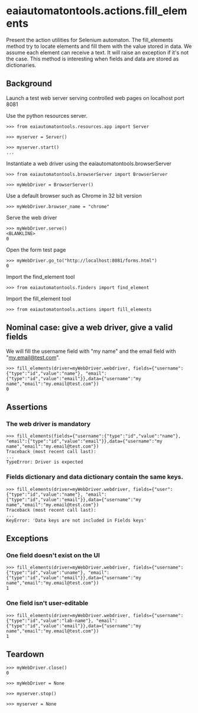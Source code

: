 # eaiautomatontools.actions.fill_elements

Present the action utilities for Selenium automaton.
The fill_elements method try to locate elements and fill them with the value stored in data. We assume each element can receive a text.
It will raise an exception if it's not the case.
This method is interesting when fields and data are stored as dictionaries.

## Background

Launch a test web server serving controlled web pages on localhost port 8081

Use the python resources server.

    >>> from eaiautomatontools.resources.app import Server

    >>> myserver = Server()

    >>> myserver.start()
    ...

Instantiate a web driver using the eaiautomatontools.browserServer

    >>> from eaiautomatontools.browserServer import BrowserServer

    >>> myWebDriver = BrowserServer()

Use a default browser such as Chrome in 32 bit version

    >>> myWebDriver.browser_name = "chrome"

Serve the web driver

    >>> myWebDriver.serve()
    <BLANKLINE>
    0
  
  

Open the form test page

    >>> myWebDriver.go_to("http://localhost:8081/forms.html")
    0

Import the find_element tool

    >>> from eaiautomatontools.finders import find_element

Import the fill_element tool

    >>> from eaiautomatontools.actions import fill_elements



## Nominal case: give a web driver, give a valid fields

We will fill the username field with "my name" and the email field with "my.email@test.com".

    >>> fill_elements(driver=myWebDriver.webdriver, fields={"username":{"type":"id","value":"name"}, "email":{"type":"id","value":"email"}},data={"username":"my name","email":"my.email@test.com"})
    0

## Assertions

### The web driver is mandatory

    >>> fill_elements(fields={"username":{"type":"id","value":"name"}, "email":{"type":"id","value":"email"}},data={"username":"my name","email":"my.email@test.com"})
    Traceback (most recent call last):
    ...
    TypeError: Driver is expected

### Fields dictionary and data dictionary contain the same keys.

    >>> fill_elements(driver=myWebDriver.webdriver, fields={"user":{"type":"id","value":"name"}, "email":{"type":"id","value":"email"}},data={"username":"my name","email":"my.email@test.com"})
    Traceback (most recent call last):
    ...
    KeyError: 'Data keys are not included in Fields keys'

## Exceptions

### One field doesn't exist on the UI

    >>> fill_elements(driver=myWebDriver.webdriver, fields={"username":{"type":"id","value":"uname"}, "email":{"type":"id","value":"email"}},data={"username":"my name","email":"my.email@test.com"})
    1

### One field isn't user-editable

    >>> fill_elements(driver=myWebDriver.webdriver, fields={"username":{"type":"id","value":"lab-name"}, "email":{"type":"id","value":"email"}},data={"username":"my name","email":"my.email@test.com"})
    1

## Teardown

    >>> myWebDriver.close()
    0

    >>> myWebDriver = None

    >>> myserver.stop()

    >>> myserver = None
